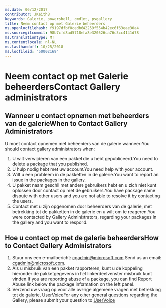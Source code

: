 ```yaml
---
ms.date: 06/12/2017
contributor: JKeithB
keywords: Galerie, powershell, cmdlet, psgallery
title: Neem contact op met Galerie beheerders
ms.openlocfilehash: f9197dfbf0cedb642259f554b42ec6f63eae30a4
ms.sourcegitcommit: 98b7cfd8ad5718efa8e320526ca76c3cc4141d78
ms.translationtype: MT
ms.contentlocale: nl-NL
ms.lasthandoff: 10/25/2018
ms.locfileid: "50002169"
---
```

# <a name="contact-gallery-administrators"></a><span data-ttu-id="5d7e5-103">Neem contact op met Galerie beheerders</span><span class="sxs-lookup"><span data-stu-id="5d7e5-103">Contact Gallery administrators</span></span>

## <a name="when-to-contact-gallery-administrators"></a><span data-ttu-id="5d7e5-104">Wanneer u contact opnemen met beheerders van de galerie</span><span class="sxs-lookup"><span data-stu-id="5d7e5-104">When to Contact Gallery Administrators</span></span>

<span data-ttu-id="5d7e5-105">U moet contact opnemen met beheerders van de galerie wanneer:</span><span class="sxs-lookup"><span data-stu-id="5d7e5-105">You should contact gallery administrators when:</span></span>

1. <span data-ttu-id="5d7e5-106">U wilt verwijderen van een pakket die u hebt gepubliceerd.</span><span class="sxs-lookup"><span data-stu-id="5d7e5-106">You need to delete a package that you published.</span></span>
2. <span data-ttu-id="5d7e5-107">U hulp nodig hebt met uw account.</span><span class="sxs-lookup"><span data-stu-id="5d7e5-107">You need help with your account.</span></span>
3. <span data-ttu-id="5d7e5-108">Wilt u een probleem in de pakketten in de galerie.</span><span class="sxs-lookup"><span data-stu-id="5d7e5-108">You want to report an issue in the packages in the gallery.</span></span>
4. <span data-ttu-id="5d7e5-109">U pakket naam geschil met andere gebruikers hebt en u zich niet kunt oplossen door contact op met de gebruikers.</span><span class="sxs-lookup"><span data-stu-id="5d7e5-109">You have package name dispute with other users and you are not able to resolve it by contacting the users.</span></span>
5. <span data-ttu-id="5d7e5-110">Contact met u zijn opgenomen door beheerders van de galerie, met betrekking tot de pakketten in de galerie en u wilt om te reageren.</span><span class="sxs-lookup"><span data-stu-id="5d7e5-110">You were contacted by Gallery Administrators, regarding your packages in the gallery and you want to respond.</span></span>

## <a name="how-to-contact-gallery-administrators"></a><span data-ttu-id="5d7e5-111">Hoe u contact op met de galerie beheerders</span><span class="sxs-lookup"><span data-stu-id="5d7e5-111">How to Contact Gallery Administrators</span></span>

1. <span data-ttu-id="5d7e5-112">Stuur ons een e-mailbericht: cgadmin@microsoft.com.</span><span class="sxs-lookup"><span data-stu-id="5d7e5-112">Send us an email: cgadmin@microsoft.com.</span></span>
2. <span data-ttu-id="5d7e5-113">Als u misbruik van een pakket rapporteren, kunt u de koppeling hieronder de pakketgegevens in het linkerdeelvenster misbruik kunt vinden.</span><span class="sxs-lookup"><span data-stu-id="5d7e5-113">If you are reporting abuse of a package, you can find Report Abuse link below the package information on the left panel.</span></span>
3. <span data-ttu-id="5d7e5-114">Verzend uw vraag op voor alle overige algemene vragen met betrekking tot de galerie, [UserVoice](http://windowsserver.uservoice.com/forums/301869-powershell)</span><span class="sxs-lookup"><span data-stu-id="5d7e5-114">For any other general questions regarding the Gallery, please submit your question to [UserVoice](http://windowsserver.uservoice.com/forums/301869-powershell)</span></span>
